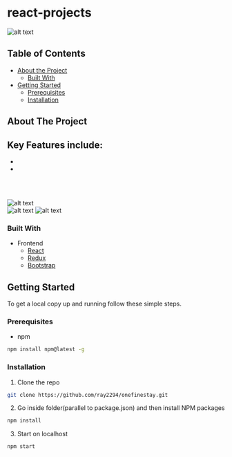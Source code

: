 # react-projects



  
![alt text]("")


## Table of Contents

* [About the Project](#about-the-project)
  * [Built With](#built-with)
* [Getting Started](#getting-started)
  * [Prerequisites](#prerequisites)
  * [Installation](#installation)




## About The Project



 Key Features include:
  - 
  -
  -

<br/><br/>

![alt text]()
<br/>
![alt text]()
![alt text]()



### Built With
- Frontend
    - [React](https://reactjs.org/)
    - [Redux](https://redux.js.org/)
    - [Bootstrap](https://getbootstrap.com/)

## Getting Started

To get a local copy up and running follow these simple steps.

### Prerequisites

* npm
```sh
npm install npm@latest -g
```


### Installation
 
1. Clone the repo
```sh
git clone https://github.com/ray2294/onefinestay.git
```
2. Go inside folder(parallel to package.json) and then install NPM packages
```sh
npm install
```
3. Start on localhost
 ```sh
npm start 
```

